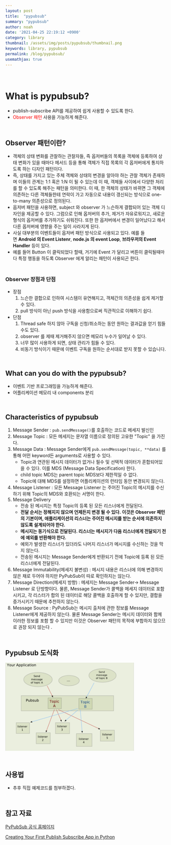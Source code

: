 ```yaml
---
layout: post
title:  "pypubsub"
summary: "pypubsub"
author: noah
date: '2021-04-25 22:19:12 +0900'
category: library
thumbnail: /assets/img/posts/pypubsub/thumbnail.png
keywords: library, pypubsub
permalink: /blog/pypubsub/
usemathjax: true
---
```


# <br>What is pypubsub?

- publish-subscribe API를 제공하여 쉽게 사용할 수 있도록 한다.
- <span style="color:red">Observer 패턴</span> 사용을 가능하게 해준다.

## <br>Observer 패턴이란?

- 객체의 상태 변화를 관찰하는 관찰자들, 즉 옵저버들의 목록을 객체에 등록하여 상태 변화가 있을 때마다 메서드 등을 통해 객체가 직접 목록의 각 옵저버에게 통지하도록 하는 디자인 패턴이다.
- 즉, 상태를 가지고 있는 주체 객체와 상태의 변경을 알아야 하는 관찰 객체가 존재하며 이들의 관계는 1:1 혹은 1:N 이 될 수 있는데 이 때, 객체들 사이에서 다양한 처리를 할 수 있도록 해주는 패턴을 의미한다. 이 때, 한 객체의 상태가 바뀌면 그 객체에 의존하는 다른 객체들한테 연락이 가고 자동으로 내용이 갱신되는 방식으로 one-to-many 의존성으로 정의된다.
- 옵저버 패턴을 사용하면, subject 와 observer 가 느슨하게 결합되어 있는 객체 디자인을 제공할 수 있다. 그럼으로 인해 옵저버의 추가, 제거가 자유로워지고, 새로운 형식의 옵저버를 추가하기도 쉬워진다. 또한 한 옵저버에서 변경이 일어났다고 해서 다른 옵저버에 영향을 주는 일이 사라지게 된다.
- 사실 대부분의 이벤트들이 옵저버 패턴 방식으로 사용되고 있다. 예를 들면 **Android 의 Event Listenr**, **node.js 의 event Loop**, **브라우저의 Event Handler** 등이 있다.
- 예를 들어 Button 이 클릭되었다 할때, 거기에 Event 가 달리고 버튼이 클릭될때마다 특정 행동을 하도록 Observer 에게 알리는 패턴이 사용되곤 한다.

### <br>Observer 장점과 단점

- 장점
    1. 느슨한 결합으로 인하여 시스템이 유연해지고, 객체간의 의존성을 쉽게 제거할 수 있다.
    2. pull 방식이 아닌 push 방식을 사용함으로써 직관적으로 이해하기 쉽다.
- 단점
    1. Thread safe 하지 않아 구독을 신청/취소하는 동안 원하는 결과값을 얻기 힘들수도 있다.
    2. observer 를 제때 제거해주지 않으면 메모리 누수가 일어날 수 있다.
    3. 너무 많이 사용하게 되면, 상태 관리가 힘들 수 있다.
    4. 비동기 방식이기 때문에 이벤트 구독을 원하는 순서대로 받지 못할 수 있습니다.

## <br>What can you do with the pypubsub?

- 이벤트 기반 프로그래밍을 가능하게 해준다.
- 어플리케이션 메모리 내 components 분리

## <br>Characteristics of pypubsub

1. Message Sender : `pub.sendMessage()`를 호출하는 코드로 메세지 발신인
2. Message Topic : 모든 메세지는 문자열 이름으로 정의된 고유한 "Topic" 을 가진다.
3. Message Data : Message Sender에게 `pub.sendMessage(topic, **data)` 를 통해 어떤 keyword든 arguments로 사용할 수 있다.  
    - Topic과 연관된 메시지 데이터가 없거나 필수 및 선택적 데이터가 혼합되어있을 수 있다. 이를 MDS (Message Data Specification) 한다.
    - child topic MDS는 parent topic MDS보다 제한적일 수 없다.
    - Topic에 대해 MDS를 설정하면 어플리케이션의 런타임 동안 변경되지 않는다.
4. Message Listener : 모든 Message Listener 는 주어진 Topic의 메시지를 수신하기 위해 Topic의 MDS와 호환되는 서명이  한다.
5. Message Delivery
    - 전송 된 메시지는 특정 Topic의 등록 된 모든 리스너에게 전달된다.
    - **전달 순서는 정해지지 않으며 언제든지 변경 될 수 있다. 이것은 Observer 패턴의 기본이며, 애플리케이션의 리스너는 주어진 메시지를 받는 순서에 의존하지 않도록 설계되어야 한다.**
    - **메시지는 동기식으로 전달된다. 리스너는 메시지가 다음 리스너에게 전달되기 전에 예외를 반환해야 한다.**
    - 예외가 발생한 리스너가 있더라도 나머지 리스너가 메시지를 수신하는 것을 막지 않는다.
    - 전송된 메시지는 Message Sender에게 반환되기 전에 Topic에 등록 된 모든 리스너에게 전달된다.
6. Message Immutability(메세지 불변성)  : 메시지 내용은 리스너에 의해 변경하지 않은 채로 두어야 하지만 PyPubSub이 따로 확인하지는 않는다.
7. Message Direction(메세지 방향) : 메세지는 Message Sender→ Message Listener 로 단방향이다. 물론, Message Sender가 콜백을 메세지 데이터로 포함시키고, 각 리스터가 합의 된 데이터로 해당 콜백을 호출하게 할 수 있지만, 결합을 증가시키기 때문에 추천하지 않는다.
8. Message Source : PyPubSub는 메시지 출처에 관한 정보를 Message Listener에게 제공하지 않는다. 물론 Message Sender는 메시지 데이터와 함께 이러한 정보를 포함 할 수 있지만 이것은 Observer 패턴의 목적에 부합하지 않으므로 권장 되지 않는다 .

## <br>Pypubsub 도식화
<img src="/../../assets/img/posts/pypubsub/pypubsub.png" style="zoom:45%;" /> 

## <br>사용법

- 추후 직접 예제코드를 첨부하겠다.

## <br>참고 자료

[PyPubSub 공식 홈페이지](https://pypubsub.readthedocs.io/en/v4.0.3/)

[Creating Your First Publish Subscribe App in Python](https://blog.finxter.com/publish-subscribe-pypubsub/)